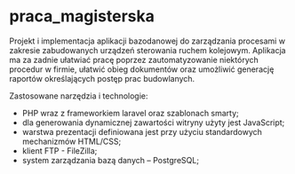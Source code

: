# praca_magisterska
Projekt i implementacja aplikacji bazodanowej do zarządzania procesami w zakresie zabudowanych urządzeń sterowania ruchem kolejowym.
Aplikacja ma za zadnie ułatwiać pracę poprzez zautomatyzowanie niektórych procedur w firmie, ułatwić obieg dokumentów oraz umożliwić generację raportów określających postęp prac budowlanych. 

Zastosowane narzędzia i technologie:
- PHP wraz z frameworkiem laravel oraz szablonach smarty;
- dla generowania dynamicznej zawartości witryny użyty jest JavaScript;
- warstwa prezentacji definiowana jest przy użyciu standardowych mechanizmów HTML/CSS;
- klient FTP - FileZilla;
- system zarządzania bazą danych – PostgreSQL;
